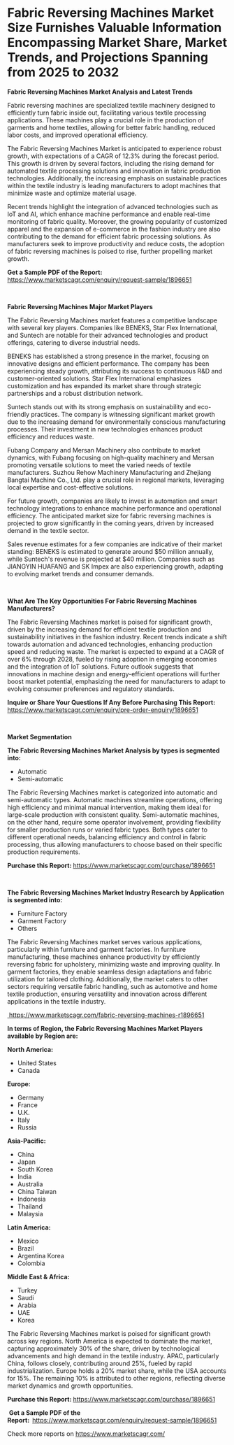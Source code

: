 <p><h1>Fabric Reversing Machines Market Size Furnishes Valuable Information Encompassing Market Share, Market Trends, and Projections Spanning from 2025 to 2032</h1></p><p><strong>Fabric Reversing Machines Market Analysis and Latest Trends</strong></p>
<p><p>Fabric reversing machines are specialized textile machinery designed to efficiently turn fabric inside out, facilitating various textile processing applications. These machines play a crucial role in the production of garments and home textiles, allowing for better fabric handling, reduced labor costs, and improved operational efficiency. </p><p>The Fabric Reversing Machines Market is anticipated to experience robust growth, with expectations of a CAGR of 12.3% during the forecast period. This growth is driven by several factors, including the rising demand for automated textile processing solutions and innovation in fabric production technologies. Additionally, the increasing emphasis on sustainable practices within the textile industry is leading manufacturers to adopt machines that minimize waste and optimize material usage.</p><p>Recent trends highlight the integration of advanced technologies such as IoT and AI, which enhance machine performance and enable real-time monitoring of fabric quality. Moreover, the growing popularity of customized apparel and the expansion of e-commerce in the fashion industry are also contributing to the demand for efficient fabric processing solutions. As manufacturers seek to improve productivity and reduce costs, the adoption of fabric reversing machines is poised to rise, further propelling market growth.</p></p>
<p><strong>Get a Sample PDF of the Report:&nbsp;</strong> <a href="https://www.marketscagr.com/enquiry/request-sample/1896651?utm_campaign=2462&utm_medium=2&utm_source=Github&utm_content=ia&utm_term=01032025&utm_id=fabric-reversing-machines">https://www.marketscagr.com/enquiry/request-sample/1896651</a></p>
<p>&nbsp;</p>
<p><strong>Fabric Reversing Machines Major Market Players</strong></p>
<p><p>The Fabric Reversing Machines market features a competitive landscape with several key players. Companies like BENEKS, Star Flex International, and Suntech are notable for their advanced technologies and product offerings, catering to diverse industrial needs.</p><p>BENEKS has established a strong presence in the market, focusing on innovative designs and efficient performance. The company has been experiencing steady growth, attributing its success to continuous R&D and customer-oriented solutions. Star Flex International emphasizes customization and has expanded its market share through strategic partnerships and a robust distribution network.</p><p>Suntech stands out with its strong emphasis on sustainability and eco-friendly practices. The company is witnessing significant market growth due to the increasing demand for environmentally conscious manufacturing processes. Their investment in new technologies enhances product efficiency and reduces waste.</p><p>Fubang Company and Mersan Machinery also contribute to market dynamics, with Fubang focusing on high-quality machinery and Mersan promoting versatile solutions to meet the varied needs of textile manufacturers. Suzhou Rehow Machinery Manufacturing and Zhejiang Bangtai Machine Co., Ltd. play a crucial role in regional markets, leveraging local expertise and cost-effective solutions.</p><p>For future growth, companies are likely to invest in automation and smart technology integrations to enhance machine performance and operational efficiency. The anticipated market size for fabric reversing machines is projected to grow significantly in the coming years, driven by increased demand in the textile sector.</p><p>Sales revenue estimates for a few companies are indicative of their market standing: BENEKS is estimated to generate around $50 million annually, while Suntech's revenue is projected at $40 million. Companies such as JIANGYIN HUAFANG and SK Impex are also experiencing growth, adapting to evolving market trends and consumer demands.</p></p>
<p>&nbsp;</p>
<p><strong>What Are The Key Opportunities For Fabric Reversing Machines Manufacturers?</strong></p>
<p><p>The Fabric Reversing Machines market is poised for significant growth, driven by the increasing demand for efficient textile production and sustainability initiatives in the fashion industry. Recent trends indicate a shift towards automation and advanced technologies, enhancing production speed and reducing waste. The market is expected to expand at a CAGR of over 6% through 2028, fueled by rising adoption in emerging economies and the integration of IoT solutions. Future outlook suggests that innovations in machine design and energy-efficient operations will further boost market potential, emphasizing the need for manufacturers to adapt to evolving consumer preferences and regulatory standards.</p></p>
<p><strong>Inquire or Share Your Questions If Any Before Purchasing This Report:</strong> <a href="https://www.marketscagr.com/enquiry/pre-order-enquiry/1896651?utm_campaign=2462&utm_medium=2&utm_source=Github&utm_content=ia&utm_term=01032025&utm_id=fabric-reversing-machines">https://www.marketscagr.com/enquiry/pre-order-enquiry/1896651</a></p>
<p>&nbsp;</p>
<p><strong>Market Segmentation</strong></p>
<p><strong>The Fabric Reversing Machines Market Analysis by types is segmented into:</strong></p>
<p><ul><li>Automatic</li><li>Semi-automatic</li></ul></p>
<p><p>The Fabric Reversing Machines market is categorized into automatic and semi-automatic types. Automatic machines streamline operations, offering high efficiency and minimal manual intervention, making them ideal for large-scale production with consistent quality. Semi-automatic machines, on the other hand, require some operator involvement, providing flexibility for smaller production runs or varied fabric types. Both types cater to different operational needs, balancing efficiency and control in fabric processing, thus allowing manufacturers to choose based on their specific production requirements.</p></p>
<p><strong>Purchase this Report:&nbsp;</strong><a href="https://www.marketscagr.com/purchase/1896651?utm_campaign=2462&utm_medium=2&utm_source=Github&utm_content=ia&utm_term=01032025&utm_id=fabric-reversing-machines">https://www.marketscagr.com/purchase/1896651</a></p>
<p>&nbsp;</p>
<p><strong>The Fabric Reversing Machines Market Industry Research by Application is segmented into:</strong></p>
<p><ul><li>Furniture Factory</li><li>Garment Factory</li><li>Others</li></ul></p>
<p><p>The Fabric Reversing Machines market serves various applications, particularly within furniture and garment factories. In furniture manufacturing, these machines enhance productivity by efficiently reversing fabric for upholstery, minimizing waste and improving quality. In garment factories, they enable seamless design adaptations and fabric utilization for tailored clothing. Additionally, the market caters to other sectors requiring versatile fabric handling, such as automotive and home textile production, ensuring versatility and innovation across different applications in the textile industry.</p></p>
<p><a href="https://www.marketscagr.com/fabric-reversing-machines-r1896651?utm_campaign=2462&utm_medium=2&utm_source=Github&utm_content=ia&utm_term=01032025&utm_id=fabric-reversing-machines">&nbsp;https://www.marketscagr.com/fabric-reversing-machines-r1896651</a></p>
<p><strong>In terms of Region, the Fabric Reversing Machines Market Players available by Region are:</strong></p>
<p>
    <p> <strong> North America: </strong>
        <ul>
            <li>United States</li>
            <li>Canada</li>
        </ul>
        </p> 
    <p> <strong> Europe: </strong>
        <ul>
            <li>Germany</li>
            <li>France</li>
            <li>U.K.</li>
            <li>Italy</li>
            <li>Russia</li>
        </ul>
        </p> 
    <p> <strong> Asia-Pacific: </strong>
        <ul>
            <li>China</li>
            <li>Japan</li>
            <li>South Korea</li>
            <li>India</li>
            <li>Australia</li>
            <li>China Taiwan</li>
            <li>Indonesia</li>
            <li>Thailand</li>
            <li>Malaysia</li>
        </ul>
        </p> 
    <p> <strong> Latin America: </strong>
        <ul>
            <li>Mexico</li>
            <li>Brazil</li>
            <li>Argentina Korea</li>
            <li>Colombia</li>
        </ul>
        </p> 
    <p> <strong> Middle East & Africa: </strong>
        <ul>
            <li>Turkey</li>
            <li>Saudi</li>
            <li>Arabia</li>
            <li>UAE</li>
            <li>Korea</li>
        </ul>
    </p>
    </p>
<p><p>The Fabric Reversing Machines market is poised for significant growth across key regions. North America is expected to dominate the market, capturing approximately 30% of the share, driven by technological advancements and high demand in the textile industry. APAC, particularly China, follows closely, contributing around 25%, fueled by rapid industrialization. Europe holds a 20% market share, while the USA accounts for 15%. The remaining 10% is attributed to other regions, reflecting diverse market dynamics and growth opportunities.</p></p>
<p><strong>Purchase this Report: </strong><a href="https://www.marketscagr.com/purchase/1896651?utm_campaign=2462&utm_medium=2&utm_source=Github&utm_content=ia&utm_term=01032025&utm_id=fabric-reversing-machines">https://www.marketscagr.com/purchase/1896651</a></p>
<p>&nbsp;<strong>Get a Sample PDF of the Report:&nbsp;&nbsp;</strong><a href="https://www.marketscagr.com/enquiry/request-sample/1896651?utm_campaign=2462&utm_medium=2&utm_source=Github&utm_content=ia&utm_term=01032025&utm_id=fabric-reversing-machines">https://www.marketscagr.com/enquiry/request-sample/1896651</a></p>
<p><strong></strong></p>
<p>Check more reports on <a href="https://www.marketscagr.com/?utm_campaign=2462&utm_medium=2&utm_source=Github&utm_content=ia&utm_term=01032025&utm_id=fabric-reversing-machines">https://www.marketscagr.com/</a></p>